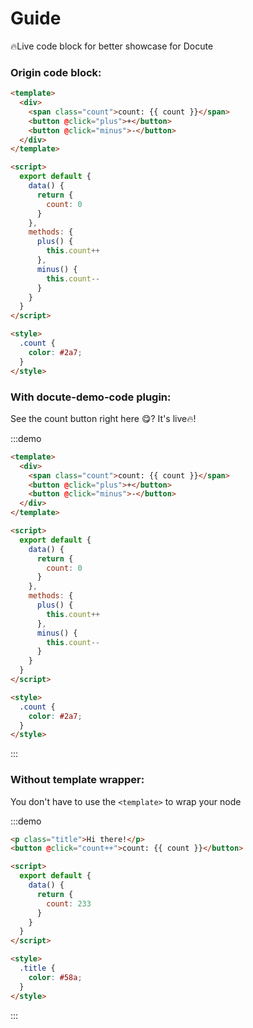 # Guide

🔥Live code block for better showcase for Docute

### Origin code block:

```html
<template>
  <div>
    <span class="count">count: {{ count }}</span>
    <button @click="plus">+</button>
    <button @click="minus">-</button>
  </div>
</template>

<script>
  export default {
    data() {
      return {
        count: 0
      }
    },
    methods: {
      plus() {
        this.count++
      },
      minus() {
        this.count--
      }
    }
  }
</script>

<style>
  .count {
    color: #2a7;
  }
</style>
```

### With docute-demo-code plugin:

See the count button right here 😋? It's live🔥!

:::demo

```html
<template>
  <div>
    <span class="count">count: {{ count }}</span>
    <button @click="plus">+</button>
    <button @click="minus">-</button>
  </div>
</template>

<script>
  export default {
    data() {
      return {
        count: 0
      }
    },
    methods: {
      plus() {
        this.count++
      },
      minus() {
        this.count--
      }
    }
  }
</script>

<style>
  .count {
    color: #2a7;
  }
</style>
```

:::

### Without template wrapper:

You don't have to use the `<template>` to wrap your node

:::demo

```html
<p class="title">Hi there!</p>
<button @click="count++">count: {{ count }}</button>

<script>
  export default {
    data() {
      return {
        count: 233
      }
    }
  }
</script>

<style>
  .title {
    color: #58a;
  }
</style>
```

:::
